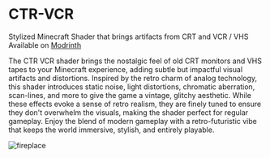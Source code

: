# CTR-VCR
Stylized Minecraft Shader that brings artifacts from CRT and VCR / VHS<br>
Available on [Modrinth](https://modrinth.com/shader/ctrvcr)

The CTR VCR shader brings the nostalgic feel of old CRT monitors and VHS tapes to your Minecraft experience, adding subtle but impactful visual artifacts and distortions. Inspired by the retro charm of analog technology, this shader introduces static noise, light distortions, chromatic aberration, scan-lines, and more to give the game a vintage, glitchy aesthetic. While these effects evoke a sense of retro realism, they are finely tuned to ensure they don't overwhelm the visuals, making the shader perfect for regular gameplay. Enjoy the blend of modern gameplay with a retro-futuristic vibe that keeps the world immersive, stylish, and entirely playable.

![fireplace](https://cdn.modrinth.com/data/cached_images/283d3546430b8889522d2950ce27dc0f8ba286d7.png)